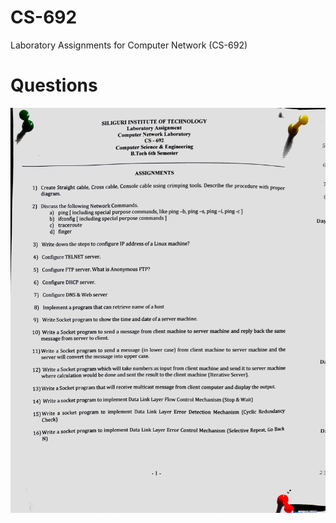 # CS-692
Laboratory Assignments for Computer Network (CS-692)
# Questions

![Alt text](questions.png)

